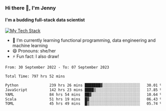 ### Hi there 👋, I'm Jenny
#### I'm a budding full-stack data scientist

<a href="TechStack">
  <img align="center" src="https://github-readme-tech-stack.vercel.app/api/cards?align=center&titleAlign=center&showBorder=false&lineCount=1&theme=rose_pine&hideBg=true&line1=python,python,auto;scala,scala,auto;databricks,databricks,auto;apachespark,spark,auto;" alt="My Tech Stack" />
</a>

- 🌱 I’m currently learning functional programming, data engineering and machine learning 
- 😄 Pronouns: she/her 
- ⚡ Fun fact: I also draw! 

<!--START_SECTION:waka-->

```txt
From: 30 September 2022 - To: 07 September 2023

Total Time: 797 hrs 52 mins

Python              239 hrs 26 mins ███████▓░░░░░░░░░░░░░░░░░   30.01 %
JavaScript          142 hrs 23 mins ████▒░░░░░░░░░░░░░░░░░░░░   17.85 %
YAML                84 hrs 54 mins  ██▓░░░░░░░░░░░░░░░░░░░░░░   10.64 %
Scala               51 hrs 19 mins  █▓░░░░░░░░░░░░░░░░░░░░░░░   06.43 %
TOML                45 hrs 49 mins  █▒░░░░░░░░░░░░░░░░░░░░░░░   05.74 %
```

<!--END_SECTION:waka-->
